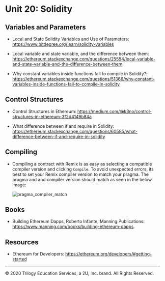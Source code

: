 # Unit 20: Solidity

## Variables and Parameters

* Local and State Solidity Variables and Use of Parameters: https://www.bitdegree.org/learn/solidity-variables

* Local variable and state variable, and the difference between them: https://ethereum.stackexchange.com/questions/25554/local-variable-and-state-variable-and-the-difference-between-them

* Why constant variables inside functions fail to compile in Solidity?: https://ethereum.stackexchange.com/questions/51366/why-constant-variables-inside-functions-fail-to-compile-in-solidity

## Control Structures

* Control Structures in Ethereum: https://medium.com/@k3no/control-structures-in-ethereum-3f2d4149b84a

* What difference between if and require in Solidity: https://ethereum.stackexchange.com/questions/60585/what-difference-between-if-and-require-in-solidity

## Compiling 

* Compiling a contract with Remix is as easy as selecting a compatible compiler version and clicking `Compile`. To avoid unexpected errors, its best to set your Remix compiler version to match your pragma. The pragma and and compiler version should match as seen in the below image:

    ![pragma_compiler_match](Images/pragma_compiler_match.png)

## Books

* Building Ethereum Dapps, Roberto Infante, Manning Publications: https://www.manning.com/books/building-ethereum-dapps.

## Resources

* Ethereum for Developers: https://ethereum.org/developers/#getting-started

---
© 2020 Trilogy Education Services, a 2U, Inc. brand. All Rights Reserved.
